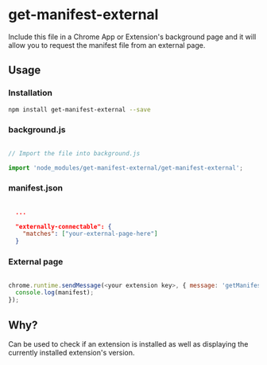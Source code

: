 # get-manifest-external

Include this file in a Chrome App or Extension's background page
and it will allow you to request the manifest file from an
external page.

## Usage

### Installation
```bash
npm install get-manifest-external --save
```

### background.js
```javascript

// Import the file into background.js 

import 'node_modules/get-manifest-external/get-manifest-external';

```

### manifest.json
```json
  
  ...

  "externally-connectable": {
    "matches": ["your-external-page-here"]
  }  

```

### External page
```javascript

chrome.runtime.sendMessage(<your extension key>, { message: 'getManifest' }, function(manifest) {
  console.log(manifest);
});
```

## Why?
Can be used to check if an extension is installed as well as displaying 
the currently installed extension's version.
